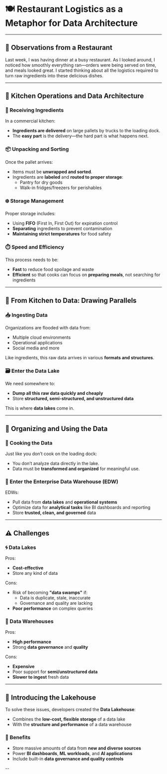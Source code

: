 # 🍽️ Restaurant Logistics as a Metaphor for Data Architecture

---

## 👀 Observations from a Restaurant

Last week, I was having dinner at a busy restaurant. As I looked around, I noticed how smoothly everything ran—orders were being served on time, and meals looked great. I started thinking about all the logistics required to turn raw ingredients into these delicious dishes.

---

## 🧊 Kitchen Operations and Data Architecture

### 🏬 Receiving Ingredients

In a commercial kitchen:
- **Ingredients are delivered** on large pallets by trucks to the loading dock.
- The **easy part** is the delivery—the hard part is what happens next.

### 📦 Unpacking and Sorting

Once the pallet arrives:
- Items must be **unwrapped and sorted**.
- Ingredients are **labeled** and **routed to proper storage**:
  - Pantry for dry goods
  - Walk-in fridges/freezers for perishables

### ❄️ Storage Management

Proper storage includes:
- Using **FIFO** (First In, First Out) for expiration control
- **Separating** ingredients to prevent contamination
- **Maintaining strict temperatures** for food safety

### ⏱️ Speed and Efficiency

This process needs to be:
- **Fast** to reduce food spoilage and waste
- **Efficient** so that cooks can focus on **preparing meals**, not searching for ingredients

---

## 🧠 From Kitchen to Data: Drawing Parallels

### 📥 Ingesting Data

Organizations are flooded with data from:
- Multiple cloud environments
- Operational applications
- Social media and more

Like ingredients, this raw data arrives in various **formats and structures**.

### 🗃️ Enter the Data Lake

We need somewhere to:
- **Dump all this raw data quickly and cheaply**
- Store **structured, semi-structured, and unstructured data**

This is where **data lakes** come in.

---

## 🔁 Organizing and Using the Data

### 🍳 Cooking the Data

Just like you don’t cook on the loading dock:
- You don’t analyze data directly in the lake.
- Data must be **transformed and organized** for meaningful use.

### 🏢 Enter the Enterprise Data Warehouse (EDW)

EDWs:
- Pull data from **data lakes** and **operational systems**
- Optimize data for **analytical tasks** like BI dashboards and reporting
- Store **trusted, clean, and governed** data

---

## ⚠️ Challenges

### 🌀 Data Lakes

Pros:
- **Cost-effective**
- Store any kind of data

Cons:
- Risk of becoming **"data swamps"** if:
  - Data is duplicate, stale, inaccurate
  - Governance and quality are lacking
- **Poor performance** on complex queries

### 🧊 Data Warehouses

Pros:
- **High performance**
- Strong **data governance** and **quality**

Cons:
- **Expensive**
- Poor support for **semi/unstructured data**
- **Slower to ingest** fresh data

---

## 🧬 Introducing the Lakehouse

To solve these issues, developers created the **Data Lakehouse**:
- Combines the **low-cost, flexible storage** of a data lake
- With the **structure and performance** of a data warehouse

### 🔑 Benefits

- Store massive amounts of data from **new and diverse sources**
- Power **BI dashboards**, **ML workloads**, and **AI applications**
- Include built-in **data governance and quality controls**

--
